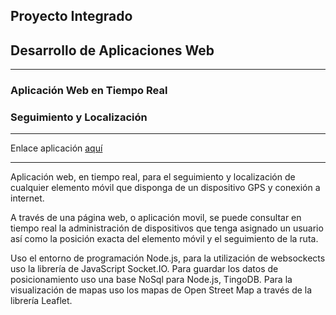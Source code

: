 <h2>Proyecto Integrado</h2>
<h2>Desarrollo de Aplicaciones Web</h2>
<hr/>
<h3>Aplicación Web en Tiempo Real</h3>
<h3>Seguimiento y Localización</h3>

<hr/>
Enlace aplicación <a href="http://localizacionjs.herokuapp.com" target="_blank">aquí</a>
<hr/>

Aplicación web, en tiempo real, para el seguimiento y localización de cualquier elemento móvil que disponga de un dispositivo GPS y conexión a internet.

A través de una página web, o aplicación movil, se puede consultar en tiempo real la administración de dispositivos que tenga asignado un usuario así como la posición exacta del elemento móvil y el seguimiento de la ruta.

Uso el entorno de programación Node.js, para la utilización de websockects uso la librería de JavaScript Socket.IO.
Para guardar los datos de posicionamiento uso una base NoSql para Node.js, TingoDB.
Para la visualización de mapas uso los mapas de Open Street Map a través de la librería Leaflet.